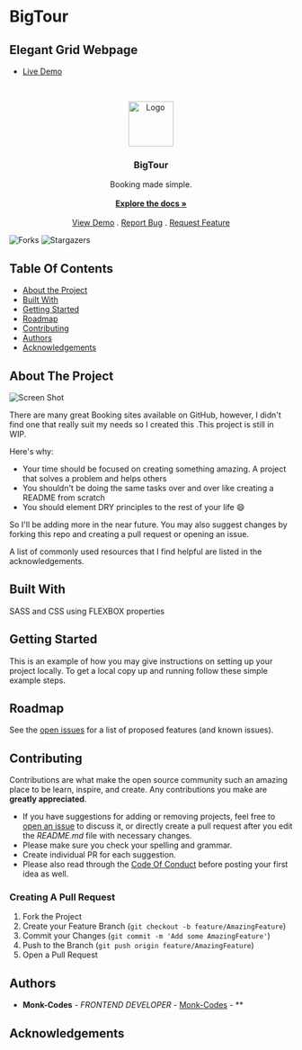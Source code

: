 # BigTour
## Elegant Grid Webpage
- [Live Demo](https://bigtour.netlify.app/)
<br/>
<p align="center">
  <a href="https://github.com/MonkCodes/BigTour">
    <img src="images/A.png" alt="Logo" width="80" height="80">
  </a>

  <h3 align="center">BigTour</h3>

  <p align="center">
    Booking made simple.
    <br/>
    <br/>
    <a href="https://github.com/MonkCodes/BigTour"><strong>Explore the docs »</strong></a>
    <br/>
    <br/>
    <a href="https://github.com/MonkCodes/BigTour">View Demo</a>
    .
    <a href="https://github.com/MonkCodes/BigTour/issues">Report Bug</a>
    .
    <a href="https://github.com/MonkCodes/BigTour/issues">Request Feature</a>
  </p>
</p>

![Forks](https://img.shields.io/github/forks/MonkCodes/BigTour?style=social) ![Stargazers](https://img.shields.io/github/stars/MonkCodes/BigTour?style=social) 

## Table Of Contents

* [About the Project](#about-the-project)
* [Built With](#built-with)
* [Getting Started](#getting-started)
* [Roadmap](#roadmap)
* [Contributing](#contributing)
* [Authors](#authors)
* [Acknowledgements](#acknowledgements)

## About The Project

![Screen Shot](https://BigTour.netlify.app/)

There are many great Booking sites available on GitHub, however, I didn't find one that really suit my needs so I created this .This project is still in WIP.

Here's why:

* Your time should be focused on creating something amazing. A project that solves a problem and helps others
* You shouldn't be doing the same tasks over and over like creating a README from scratch
* You should element DRY principles to the rest of your life :smile:

 So I'll be adding more in the near future. You may also suggest changes by forking this repo and creating a pull request or opening an issue.

A list of commonly used resources that I find helpful are listed in the acknowledgements.

## Built With

SASS and CSS using FLEXBOX properties

## Getting Started

This is an example of how you may give instructions on setting up your project locally.
To get a local copy up and running follow these simple example steps.

## Roadmap

See the [open issues](https://github.com/MonkCodes/BigTour/issues) for a list of proposed features (and known issues).

## Contributing

Contributions are what make the open source community such an amazing place to be learn, inspire, and create. Any contributions you make are **greatly appreciated**.
* If you have suggestions for adding or removing projects, feel free to [open an issue](https://github.com/MonkCodes/BigTour/issues/new) to discuss it, or directly create a pull request after you edit the *README.md* file with necessary changes.
* Please make sure you check your spelling and grammar.
* Create individual PR for each suggestion.
* Please also read through the [Code Of Conduct](https://github.com/MonkCodes/BigTour/blob/main/CODE_OF_CONDUCT.md) before posting your first idea as well.

### Creating A Pull Request

1. Fork the Project
2. Create your Feature Branch (`git checkout -b feature/AmazingFeature`)
3. Commit your Changes (`git commit -m 'Add some AmazingFeature'`)
4. Push to the Branch (`git push origin feature/AmazingFeature`)
5. Open a Pull Request

## Authors

* **Monk-Codes** - *FRONTEND DEVELOPER* - [Monk-Codes](https://github.com/Monk-Codes) - **

## Acknowledgements
